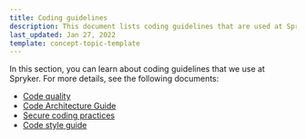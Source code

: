 ```yaml
---
title: Coding guidelines
description: This document lists coding guidelines that are used at Spryker
last_updated: Jan 27, 2022
template: concept-topic-template
---
```


In this section, you can learn about coding guidelines that we use at Spryker. For more details, see the following documents:
* [Code quality](/docs/scos/dev/guidelines/coding-guidelines/code-quality.html)
* [Code Architecture Guide](/docs/scos/dev/guidelines/coding-guidelines/code-architecture-guide.html)
* [Secure coding practices](/docs/scos/dev/guidelines/coding-guidelines/secure-coding-practices.html)
* [Code style guide](/docs/scos/dev/guidelines/coding-guidelines/code-style-guide.html)
